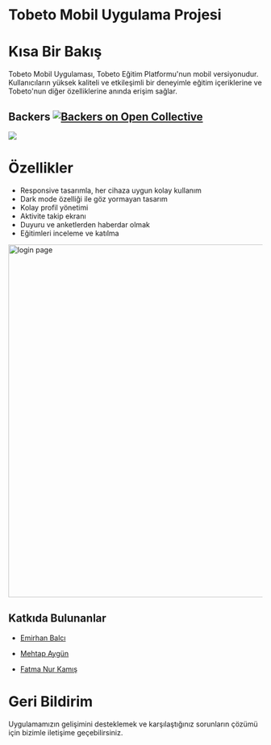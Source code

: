 # Tobeto Mobil Uygulama Projesi

# Kısa Bir Bakış
Tobeto Mobil Uygulaması, Tobeto Eğitim Platformu'nun mobil versiyonudur. Kullanıcıların yüksek kaliteli ve etkileşimli bir deneyimle eğitim içeriklerine ve Tobeto'nun diğer özelliklerine anında erişim sağlar.
## Backers [![Backers on Open Collective](https://opencollective.com/git-point/backers/badge.svg)](#backers)
<a href="https://opencollective.com/git-point#backers" target="_blank"><img src="https://opencollective.com/git-point/backers.svg?width=890"></a>

# Özellikler
-  Responsive tasarımla, her cihaza uygun kolay kullanım
-  Dark mode özelliği ile göz yormayan tasarım
-  Kolay profil yönetimi
-  Aktivite takip ekranı
-  Duyuru ve anketlerden haberdar olmak
-  Eğitimleri inceleme ve katılma

<img width="700" alt="login page" src="https://github.com/balciemirhan/TobetoApp/assets/120199233/e8432588-f7f3-4433-9684-a6d1085f0ab7">


## Katkıda Bulunanlar

* [Emirhan Balcı](https://github.com/balciemirhan)

* [Mehtap Aygün](https://github.com/mehtapaygun)
  
* [Fatma Nur Kamış](https://github.com/fatma1604)

# Geri Bildirim
Uygulamamızın gelişimini desteklemek ve karşılaştığınız sorunların çözümü için bizimle iletişime geçebilirsiniz.

